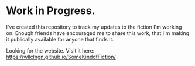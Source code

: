 # Work in Progress.

I've created this repository to track my updates to the fiction I'm working on. Enough friends have encouraged me to share this work, that I'm making it publically available for anyone that finds it.

Looking for the website. Visit it here: https://wllclngn.github.io/SomeKindofFiction/
